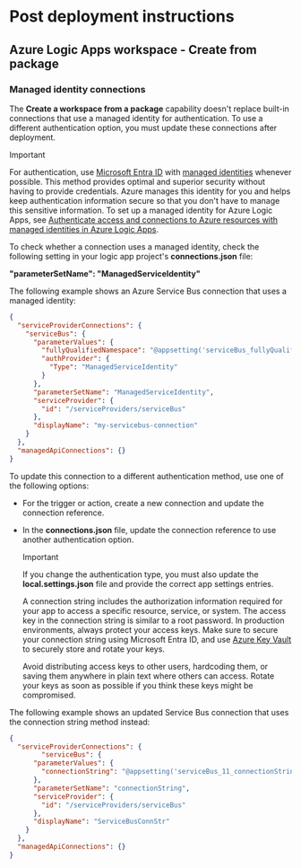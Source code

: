 # Post deployment instructions

## Azure Logic Apps workspace - Create from package

### Managed identity connections

The **Create a workspace from a package** capability doesn't replace built-in connections that use a managed identity for authentication. To use a different authentication option, you must update these connections after deployment.

> [!IMPORTANT]
>
> For authentication, use [Microsoft Entra ID](https://go.microsoft.com/fwlink/?linkid=2300022) with 
> [managed identities](https://go.microsoft.com/fwlink/?linkid=2299913) whenever possible. 
> This method provides optimal and superior security without having to provide credentials. Azure manages 
> this identity for you and helps keep authentication information secure so that you don't have to manage 
> this sensitive information. To set up a managed identity for Azure Logic Apps, see 
> [Authenticate access and connections to Azure resources with managed identities in Azure Logic Apps](https://go.microsoft.com/fwlink/?linkid=2300115).

To check whether a connection uses a managed identity, check the following setting in your logic app project's **connections.json** file:

**"parameterSetName": "ManagedServiceIdentity"**

The following example shows an Azure Service Bus connection that uses a managed identity:

```JSON
{
  "serviceProviderConnections": {
    "serviceBus": {
      "parameterValues": {
        "fullyQualifiedNamespace": "@appsetting('serviceBus_fullyQualifiedNamespace')",
        "authProvider": {
          "Type": "ManagedServiceIdentity"
        }
      },
      "parameterSetName": "ManagedServiceIdentity",
      "serviceProvider": {
        "id": "/serviceProviders/serviceBus"
      },
      "displayName": "my-servicebus-connection"
    }
  },
  "managedApiConnections": {}
}
```

To update this connection to a different authentication method, use one of the following options:

- For the trigger or action, create a new connection and update the connection reference.

- In the **connections.json** file, update the connection reference to use another authentication option.

  > [!IMPORTANT]
  >
  > If you change the authentication type, you must also update the 
  > **local.settings.json** file and provide the correct app settings entries.
  >
  > A connection string includes the authorization information required for your 
  > app to access a specific resource, service, or system. The access key in the 
  > connection string is similar to a root password. In production environments, 
  > always protect your access keys. Make sure to secure your connection string 
  > using Microsoft Entra ID, and use [Azure Key Vault](https://go.microsoft.com/fwlink/?linkid=2300117) 
  > to securely store and rotate your keys.
  >
  > Avoid distributing access keys to other users, hardcoding them, or saving them 
  > anywhere in plain text where others can access. Rotate your keys as soon as 
  > possible if you think these keys might be compromised. 

The following example shows an updated Service Bus connection that uses the connection string method instead:

```JSON
{
  "serviceProviderConnections": {
        "serviceBus": {
      "parameterValues": {
        "connectionString": "@appsetting('serviceBus_11_connectionString')"
      },
      "parameterSetName": "connectionString",
      "serviceProvider": {
        "id": "/serviceProviders/serviceBus"
      },
      "displayName": "ServiceBusConnStr"
    }
  },
  "managedApiConnections": {}
}
```
